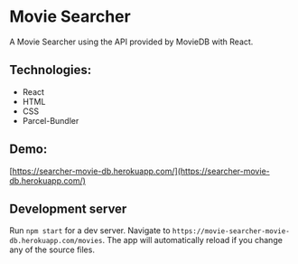 # Movie Searcher

A Movie Searcher using the API provided by MovieDB with React.

## Technologies:
- React
- HTML
- CSS 
- Parcel-Bundler

## Demo:
[https://searcher-movie-db.herokuapp.com/](https://searcher-movie-db.herokuapp.com/)

## Development server

Run `npm start` for a dev server. Navigate to `https://movie-searcher-movie-db.herokuapp.com/movies`. The app will automatically reload if you change any of the source files.
